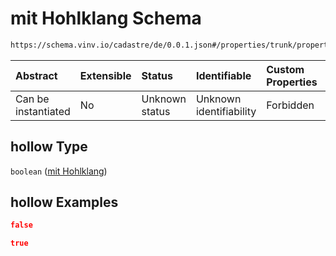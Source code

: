 # mit Hohlklang Schema

```txt
https://schema.vinv.io/cadastre/de/0.0.1.json#/properties/trunk/properties/wound_rot/properties/hollow
```



| Abstract            | Extensible | Status         | Identifiable            | Custom Properties | Additional Properties | Access Restrictions | Defined In                                                                                                                 |
| :------------------ | :--------- | :------------- | :---------------------- | :---------------- | :-------------------- | :------------------ | :------------------------------------------------------------------------------------------------------------------------- |
| Can be instantiated | No         | Unknown status | Unknown identifiability | Forbidden         | Allowed               | none                | [dereferenced.doc.json\*](../../../../../../vinv-schemas/vinv-tree/out/0.0.1/dereferenced.doc.json "open original schema") |

## hollow Type

`boolean` ([mit Hohlklang](dereferenced-properties-stammfuß-und-stamm--properties-wunde-mit-fäule-properties-mit-hohlklang.md))

## hollow Examples

```json
false
```

```json
true
```
